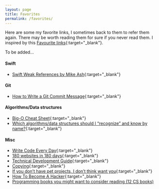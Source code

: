 ```yaml
---
layout: page
title: Favorites
permalink: /favorites/
---
```


Here are some my favorite links, I sometimes back to them to refer them again. There may be worth reading them for sure if you never read them. I inspired by this [Favourite links](http://szulctomasz.com/favourite-links.html){:target="_blank"}.

To be added...

#### Swift
- [Swift Weak References by Mike Ash](https://www.mikeash.com/pyblog/friday-qa-2015-12-11-swift-weak-references.html){:target="_blank"}

#### Git
- [How to Write a Git Commit Message](http://chris.beams.io/posts/git-commit/){:target="_blank"}

#### Algorithms/Data structures
- [Big-O Cheat Sheet](http://bigocheatsheet.com/){:target="_blank"}
- [Which algorithms/data structures should I “recognize” and know by name?](http://programmers.stackexchange.com/a/155649/225558){:target="_blank"}

#### Misc
- [Write Code Every Day](http://ejohn.org/blog/write-code-every-day/){:target="_blank"}
- [180 websites in 180 days](https://jenniferdewalt.com/){:target="_blank"}
- [Technical Development Guide](https://www.google.com/about/careers/students/guide-to-technical-development.html){:target="_blank"}
- [Copying](http://robnapier.net/copying){:target="_blank"}
- [If you don’t have pet projects, I don’t think want you](https://ayende.com/blog/90113/if-you-dont-have-pet-projects-i-dont-think-i-want-you){:target="_blank"}  
- [How To Become A Hacker](http://www.catb.org/~esr/faqs/hacker-howto.html){:target="_blank"}  
- [Programming books you might want to consider reading (12 CS books)](http://danluu.com/programming-books/)
